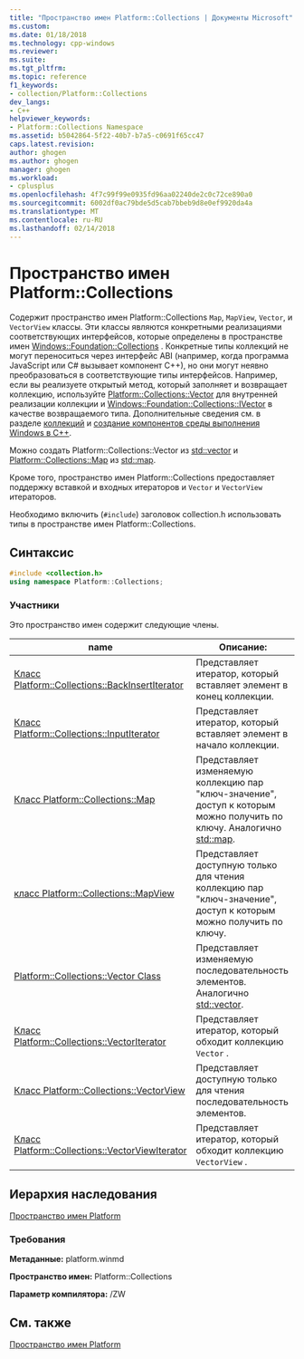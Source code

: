 ```yaml
---
title: "Пространство имен Platform::Collections | Документы Microsoft"
ms.custom: 
ms.date: 01/18/2018
ms.technology: cpp-windows
ms.reviewer: 
ms.suite: 
ms.tgt_pltfrm: 
ms.topic: reference
f1_keywords:
- collection/Platform::Collections
dev_langs:
- C++
helpviewer_keywords:
- Platform::Collections Namespace
ms.assetid: b5042864-5f22-40b7-b7a5-c0691f65cc47
caps.latest.revision: 
author: ghogen
ms.author: ghogen
manager: ghogen
ms.workload:
- cplusplus
ms.openlocfilehash: 4f7c99f99e0935fd96aa02240de2c0c72ce890a0
ms.sourcegitcommit: 6002df0ac79bde5d5cab7bbeb9d8e0ef9920da4a
ms.translationtype: MT
ms.contentlocale: ru-RU
ms.lasthandoff: 02/14/2018
---
```

# <a name="platformcollections-namespace"></a>Пространство имен Platform::Collections

Содержит пространство имен Platform::Collections `Map`, `MapView`, `Vector`, и `VectorView` классы. Эти классы являются конкретными реализациями соответствующих интерфейсов, которые определены в пространстве имен [Windows::Foundation::Collections](http://go.microsoft.com/fwlink/p/?LinkId=262645) . Конкретные типы коллекций не могут переноситься через интерфейс ABI (например, когда программа JavaScript или C# вызывает компонент C++), но они могут неявно преобразоваться в соответствующие типы интерфейсов. Например, если вы реализуете открытый метод, который заполняет и возвращает коллекцию, используйте [Platform::Collections::Vector](../cppcx/platform-collections-vector-class.md) для внутренней реализации коллекции и [Windows::Foundation::Collections::IVector](http://go.microsoft.com/fwlink/p/?LinkId=262410) в качестве возвращаемого типа. Дополнительные сведения см. в разделе [коллекций](../cppcx/collections-c-cx.md) и [создание компонентов среды выполнения Windows в C++](/windows/uwp/winrt-components/creating-windows-runtime-components-in-cpp).

Можно создать Platform::Collections::Vector из [std::vector](../standard-library/vector-class.md) и [Platform::Collections::Map](../cppcx/platform-collections-map-class.md) из [std::map](../standard-library/map-class.md).

Кроме того, пространство имен Platform::Collections предоставляет поддержку вставкой и входных итераторов и `Vector` и `VectorView` итераторов.

Необходимо включить (`#include`) заголовок collection.h использовать типы в пространстве имен Platform::Collections.

## <a name="syntax"></a>Синтаксис

```cpp
#include <collection.h>
using namespace Platform::Collections;
```

### <a name="members"></a>Участники

Это пространство имен содержит следующие члены.

|name|Описание:|
|----------|-----------------|
|[Класс Platform::Collections::BackInsertIterator](../cppcx/platform-collections-backinsertiterator-class.md)|Представляет итератор, который вставляет элемент в конец коллекции.|
|[Класс Platform::Collections::InputIterator](../cppcx/platform-collections-inputiterator-class.md)|Представляет итератор, который вставляет элемент в начало коллекции.|
|[Класс Platform::Collections::Map](../cppcx/platform-collections-map-class.md)|Представляет изменяемую коллекцию пар "ключ-значение", доступ к которым можно получить по ключу. Аналогично [std::map](../standard-library/map-class.md).|
|[класс Platform::Collections::MapView](../cppcx/platform-collections-mapview-class.md)|Представляет доступную только для чтения коллекцию пар "ключ-значение", доступ к которым можно получить по ключу.|
|[Platform::Collections::Vector Class](../cppcx/platform-collections-vector-class.md)|Представляет изменяемую последовательность элементов. Аналогично [std::vector](../standard-library/vector-class.md).|
|[Класс Platform::Collections::VectorIterator](../cppcx/platform-collections-vectoriterator-class.md)|Представляет итератор, который обходит коллекцию `Vector` .|
|[Класс Platform::Collections::VectorView](../cppcx/platform-collections-vectorview-class.md)|Представляет доступную только для чтения последовательность элементов.|
|[Класс Platform::Collections::VectorViewIterator](../cppcx/platform-collections-vectorviewiterator-class.md)|Представляет итератор, который обходит коллекцию `VectorView` .|

## <a name="inheritance-hierarchy"></a>Иерархия наследования

[Пространство имен Platform](../cppcx/platform-namespace-c-cx.md)

### <a name="requirements"></a>Требования

**Метаданные:** platform.winmd

**Пространство имен:** Platform::Collections

**Параметр компилятора:** /ZW

## <a name="see-also"></a>См. также

[Пространство имен Platform](../cppcx/platform-namespace-c-cx.md)  
